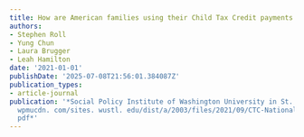 ```yaml
---
title: How are American families using their Child Tax Credit payments
authors:
- Stephen Roll
- Yung Chun
- Laura Brugger
- Leah Hamilton
date: '2021-01-01'
publishDate: '2025-07-08T21:56:01.384087Z'
publication_types:
- article-journal
publication: '*Social Policy Institute of Washington University in St. Louis. https://cpb-us-w2.
  wpmucdn. com/sites. wustl. edu/dist/a/2003/files/2021/09/CTC-National-Analysis.
  pdf*'
---
```


